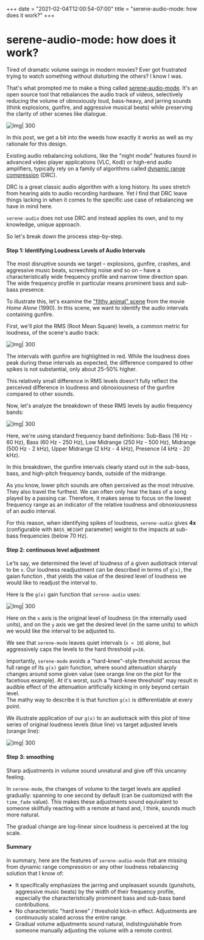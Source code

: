 +++
date = "2021-02-04T12:00:54-07:00"
title = "serene-audio-mode: how does it work?"
+++


# serene-audio-mode: how does it work?





<script type="text/javascript" async
  src="https://cdn.mathjax.org/mathjax/latest/MathJax.js?config=TeX-MML-AM_CHTML">
</script>




Tired of dramatic volume swings in modern movies? Ever got frustrated trying to watch something without disturbing the others? I know I was.


 That's what prompted me to make a thing called [serene-audio-mode](https://github.com/dborzov/serene-audio-mode). It's an open source tool that rebalances the audio track of videos, selectively reducing the volume of obnoxiously loud, bass-heavy, and jarring sounds (think explosions, gunfire, and aggressive musical beats) while preserving the clarity of other scenes like dialogue. 

![Img| 300](/img/serene/comic.jpg)



In this post, we get a bit into the weeds how exactly it works as well as my rationale for this design.


Existing audio rebalancing solutions, like the "night mode" features found in advanced video player applications (VLC, Kodi) or high-end audio amplifiers, typically rely on a family of algorithms called [dynamic range compression](https://en.wikipedia.org/wiki/Dynamic_range_compression) (DRC).

DRC is a great classic audio algorithm with a long history. Its uses stretch from hearing aids to audio recording hardware. Yet I find that DRC leave things lacking in when it comes to the specific use case of rebalancing we have in mind here. 

`serene-audio` does not use DRC and instead applies its own, and to my knowledge,  unique approach.

So let's break down the process step-by-step.

#### Step 1: Identifying Loudness Levels of Audio Intervals

The most disruptive sounds we target – explosions, gunfire, crashes, and aggressive music beats, screeching noise and so on –  have a characteristically wide frequency profile and narrow time direction span. The wide frequency profile in particular means prominent bass and sub-bass presence.

To illustrate this, let's examine the ["filthy animal" scene](https://www.youtube.com/watch?v=-nHNHIDduH4) from the movie *Home Alone* (1990). In this scene, we want to identify the audio intervals containing gunfire.

First, we'll plot the RMS (Root Mean Square) levels, a common metric for loudness, of the scene's audio track:


![Img| 300](/img/serene/02_total_rms_small.png)

The intervals with gunfire are highlighted in red. While the loudness does peak during these intervals as expected, the difference compared to other spikes is not substantial, only about 25-50% higher.

This relatively small difference in RMS levels doesn't fully reflect the perceived difference in loudness and obnoxiousness of the gunfire compared to other sounds.

Now, let's analyze the breakdown of these RMS levels by audio frequency bands:

![Img| 300](/img/serene/01_freq_band_small.png)

Here, we're using standard frequency band definitions: Sub-Bass (16 Hz - 60 Hz), Bass (60 Hz - 250 Hz), Low Midrange (250 Hz - 500 Hz), Midrange (500 Hz - 2 kHz), Upper Midrange (2 kHz - 4 kHz), Presence (4 kHz - 20 kHz).

In this breakdown, the gunfire intervals clearly stand out in the sub-bass, bass, and high-pitch frequency bands, outside of the midrange.

As you know, lower pitch sounds are often perceived as the most intrusive. They also  travel the furthest. We can often only hear the bass of a song played by a passing car. Therefore, it makes sense to focus on the lowest frequency range as an indicator of the relative loudness and obnoxiousness of an audio interval.

For this reason, when identifying spikes of loudness, `serene-audio` gives **4x** (configurable with `BASS_WEIGHT` parameter) weight to the impacts at sub-bass frequencies (below 70 Hz).

#### Step 2: continuous level adjustment

Le'ts say, we determined the level of loudness of a given audiotrack interval to be  `x`. Our loudness readjustment can be described in terms of `g(x)`, the gaian function , that yields the value of the desired level of loudness we would like to readjust the interval to.

Here is the `g(x)` gain function that `serene-audio` uses:

![Img| 300](/img/serene/03_gain_function_small.png)

Here on the `x` axis is the original level of loudness (in the internally used units), and on the `y` axis we get the desired level (in the same units) to which we would like the interval to be adjusted to.

We see that `serene-mode` leaves quiet intervals (`x < 10`) alone, but aggressively caps the levels to the hard threshold `y=16`. 

Importantly, `serene-mode` avoids a "hard-knee"-style threshold across the full range of its `g(x)` gain function, where sound attenuation sharply changes around some given value (see orange line on the plot for the facetious example). At it's worst, such a "hard-knee threshold" may result in audible effect of the attenuation artificially kicking in only beyond certain level.  
The mathy way to describe it is that function `g(x)` is differentiable at every point. 


We illustrate application of our `g(x)` to an audiotrack with this plot of time series of original loudness levels (blue line) vs target adjusted levels (orange line):

![Img| 300](/img/serene/04_target_levels_small.png)


#### Step 3: smoothing

Sharp adjustments in volume sound unnatural and give off this uncanny feeling. 

In `serene-mode`, the changes of volume to the target levels are applied gradually: spanning to one second by default (can be customized with the `time_fade` value). This makes these adjustments sound equivalent to someone skillfully reacting with a remote at hand and, I think, sounds much more natural. 

The gradual change are log-linear since loudness is perceived at the log scale.


#### Summary

In summary, here are the features of `serene-audio-mode` that are missing from dynamic range compression or any other loudness rebalancing solution that I know of:

* It specifically emphasizes the jarring and unpleasant sounds (gunshots, aggressive music beats) by the width of their frequency profile, especially the characteristically prominent bass and sub-bass band contributions.
* No characteristic "hard knee" / threshold kick-in effect. Adjustments are continuously scaled across the entire range.  
* Gradual volume adjustments sound natural, indistinguishable from someone manually adjusting the volume with a remote control.  
